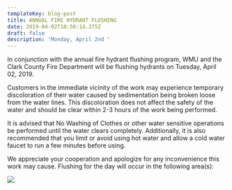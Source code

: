 ```yaml
---
templateKey: blog-post
title: ANNUAL FIRE HYDRANT FLUSHING
date: 2019-04-02T10:50:14.375Z
draft: false
description: 'Monday, April 2nd '
---
```

In conjunction with the annual fire hydrant flushing program, WMU and the Clark County Fire Department will be flushing hydrants on Tuesday, April 02, 2019. 

Customers in the immediate vicinity of the work may experience temporary discoloration of their water caused by sedimentation being broken loose from the water lines.  This discoloration does not affect the safety of the water and should be clear within 2-3 hours of the work being performed.  

It is advised that No Washing of Clothes or other water sensitive operations be performed until the water clears completely.  Additionally, it is also recommended that you limit or avoid using hot water and allow a cold water faucet to run a few minutes before using.  

We appreciate your cooperation and apologize for any inconvenience this work may cause.  Flushing for the day will occur in the following area(s):

![](/img/april-2-flow-schedule.jpg)
